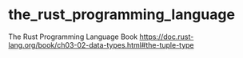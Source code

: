 # the_rust_programming_language
The Rust Programming Language Book
https://doc.rust-lang.org/book/ch03-02-data-types.html#the-tuple-type
